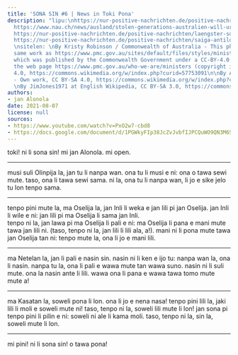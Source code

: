 ```yaml
---
title: 'SONA SIN #6 | News in Toki Pona'
description: "lipu:\nhttps://nur-positive-nachrichten.de/positive-nachrichten/sportler-teilen-sich-gold-medaille\n
  https://www.nau.ch/news/ausland/stolen-generations-australien-will-ureinwohner-entschadigen-65976924\n
  https://nur-positive-nachrichten.de/positive-nachrichten/laengster-solar-radweg-in-den-niederlanden\n
  https://nur-positive-nachrichten.de/positive-nachrichten/saiga-antilopen-erholen-sich-wieder\n
  \nsitelen: \nBy Kristy Robinson / Commonwealth of Australia - This photo is the
  same work as https://www.pmc.gov.au/sites/default/files/styles/minister_photo/public/minister/scott-morrison-portrait-small2.jpg,
  which was published by the Commonwealth Government under a CC-BY-4.0 licence on
  the web page https://www.pmc.gov.au/who-we-are/ministers (copyright info)., CC BY
  4.0, https://commons.wikimedia.org/w/index.php?curid=57753091\n\nBy Andrey Giljov
  - Own work, CC BY-SA 4.0, https://commons.wikimedia.org/w/index.php?curid=73737597\n
  \nBy JimJones1971 at English Wikipedia, CC BY-SA 3.0, https://commons.wikimedia.org/w/index.php?curid=31634806"
authors:
- jan Alonola
date: 2021-08-07
license: null
sources:
- https://www.youtube.com/watch?v=PxO2w7-cbd8
- https://docs.google.com/document/d/1PGWkyFIp38JcZvJvbfIJPCQuWO9QN3M6SGUxC7U-Ii4/edit
---
```


toki! ni li sona sin! mi jan Alonola. mi open.

---

<!-- https://nur-positive-nachrichten.de/positive-nachrichten/sportler-teilen-sich-gold-medaille -->

musi suli Olinpija la, jan tu li nanpa wan. ona tu li musi e ni: ona o tawa sewi mute. taso, ona li tawa sewi sama. ni la, ona tu li nanpa wan, li jo e sike jelo tu lon tenpo sama.

---

<!-- https://www.nau.ch/news/ausland/stolen-generations-australien-will-ureinwohner-entschadigen-65976924 -->

tenpo pini mute la, ma Oselija la, jan Inli li weka e jan lili pi jan Oselija. jan Inli li wile e ni: jan lili pi ma Oselija li sama jan Inli.  
tenpo ni la, jan lawa pi ma Oselija li pali e ni: ma Oselija li pana e mani mute tawa jan lili ni. (taso, tenpo ni la, jan lili li lili ala, a!). mani ni li pona mute tawa jan Oselija tan ni: tenpo mute la, ona li jo e mani lili.

---

<!-- https://nur-positive-nachrichten.de/positive-nachrichten/laengster-solar-radweg-in-den-niederlanden -->

ma Netelan la, jan li pali e nasin sin. nasin ni li ken e ijo tu: nanpa wan la, ona li nasin. nanpa tu la, ona li pali e wawa mute tan wawa suno. nasin ni li suli mute. ona la nasin ante li lili. wawa ona li pana e wawa tawa tomo mute mute a!

---

<!-- https://nur-positive-nachrichten.de/positive-nachrichten/saiga-antilopen-erholen-sich-wieder -->

ma Kasatan la, soweli pona li lon. ona li jo e nena nasa! tenpo pini lili la, jaki lili li moli e soweli mute ni! taso, tenpo ni la, soweli lili mute li lon! jan sona pi tenpo pini li pilin e ni: soweli ni ale li kama moli. taso, tenpo ni la, sin la, soweli mute li lon.

---

mi pini! ni li sona sin! o tawa pona!
